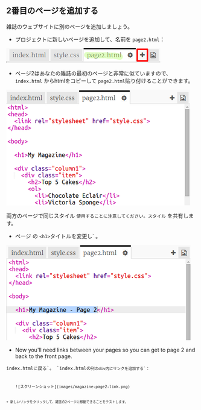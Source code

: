 ## 2番目のページを追加する

雑誌のウェブサイトに別のページを追加しましょう。

+ プロジェクトに新しいページを追加して、名前を `page2.html`：

![スクリーンショット](images/magazine-page2.png)

+ ページ2はあなたの雑誌の最初のページと非常に似ていますので、 `index.html` からhtmlをコピーして `page2.html`貼り付けることができます。

![スクリーンショット](images/magazine-page2-html.png)

両方のページで同じスタイル `使用することに注意してください。スタイル` を共有します。

+ ページ</code> の `<h1>`タイトルを変更し` 。</li>
</ul>

<p><img src="images/magazine-page2-h1.png" alt="screenshot" /></p>

<ul>
<li>Now you'll need links between your pages so you can get to page 2 and back to the front page.</li>
</ul>

<p><code>index.htmlに戻る`。 `index.htmlの<code>列のdiv内にリンクを追加する`：</p> 
    ![スクリーンショット](images/magazine-page2-link.png)
    
    + 新しいリンクをクリックして、雑誌の2ページに移動できることをテストします。